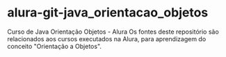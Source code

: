 # alura-git-java_orientacao_objetos
Curso de Java Orientação Objetos - Alura
Os fontes deste repositório são relacionados aos cursos executados na Alura, para aprendizagem do conceito "Orientação a Objetos".
